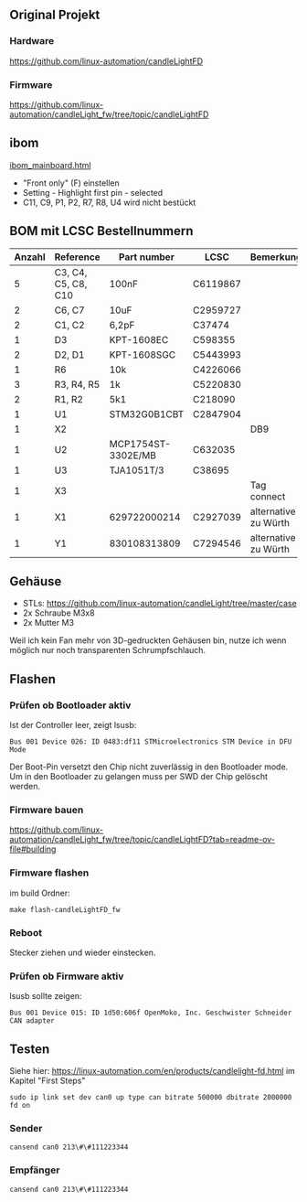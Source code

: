 ## Original Projekt
### Hardware
https://github.com/linux-automation/candleLightFD

### Firmware
https://github.com/linux-automation/candleLight_fw/tree/topic/candleLightFD

## ibom
[ibom_mainboard.html](https://html-preview.github.io/?url=https://github.com/linux-automation/candleLightFD/blob/main/release/candlelightfd-S01-R01/candlelightfd-S01-R01-V01/candlelightfd-S01-R01_BOM.html)
- "Front only" (F) einstellen
- Setting - Highlight first pin - selected
- C11, C9, P1, P2, R7, R8, U4 wird nicht bestückt

## BOM mit LCSC Bestellnummern
Anzahl   | Reference           | Part number        | LCSC     | Bemerkung
-------- | --------            | --------           | -------- | --------
5        | C3, C4, C5, C8, C10 | 100nF              | C6119867 | 
2        | C6, C7              | 10uF               | C2959727 | 
2        | C1, C2              | 6,2pF              | C37474   | 
1        | D3                  | KPT-1608EC         | C598355  | 
2        | D2, D1              | KPT-1608SGC        | C5443993 | 
1        | R6                  | 10k                | C4226066 | 
3        | R3, R4, R5          | 1k                 | C5220830 | 
2        | R1, R2              | 5k1                | C218090  | 
1        | U1                  | STM32G0B1CBT       | C2847904 | 
1        | X2                  |                    |          | DB9
1        | U2                  | MCP1754ST-3302E/MB | C632035  | 
1        | U3                  | TJA1051T/3         | C38695   | 
1        | X3                  |                    |          | Tag connect
1        | X1                  | 629722000214       | C2927039 | alternative zu Würth
1        | Y1                  | 830108313809       | C7294546 | alternative zu Würth

## Gehäuse
- STLs: https://github.com/linux-automation/candleLight/tree/master/case
- 2x Schraube M3x8 
- 2x Mutter M3 

Weil ich kein Fan mehr von 3D-gedruckten Gehäusen bin, nutze ich wenn möglich nur noch transparenten Schrumpfschlauch.

## Flashen

### Prüfen ob Bootloader aktiv

Ist der Controller leer, zeigt lsusb:

```
Bus 001 Device 026: ID 0483:df11 STMicroelectronics STM Device in DFU Mode
```

Der Boot-Pin versetzt den Chip nicht zuverlässig in den Bootloader mode. Um in den Bootloader zu gelangen muss per SWD der Chip gelöscht werden.

### Firmware bauen
https://github.com/linux-automation/candleLight_fw/tree/topic/candleLightFD?tab=readme-ov-file#building

### Firmware flashen

im build Ordner:
```
make flash-candleLightFD_fw
```
### Reboot

Stecker ziehen und wieder einstecken.

### Prüfen ob Firmware aktiv

lsusb sollte zeigen:

```
Bus 001 Device 015: ID 1d50:606f OpenMoko, Inc. Geschwister Schneider CAN adapter
```

## Testen

Siehe hier: https://linux-automation.com/en/products/candlelight-fd.html im Kapitel "First Steps"

```
sudo ip link set dev can0 up type can bitrate 500000 dbitrate 2000000 fd on
```

### Sender
```
cansend can0 213\#\#111223344
```

### Empfänger
```
cansend can0 213\#\#111223344
```
